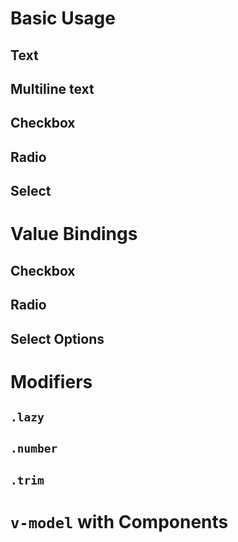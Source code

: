 # Basic Usage

## Text

## Multiline text

## Checkbox

## Radio

## Select

# Value Bindings

## Checkbox

## Radio

## Select Options

# Modifiers

## `.lazy`

## `.number`

## `.trim`

# `v-model` with Components
